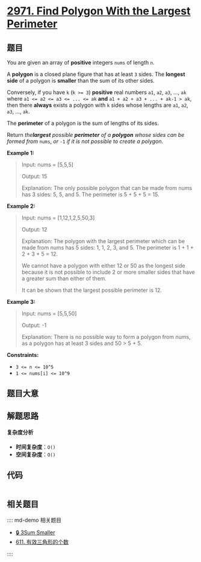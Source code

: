 # [2971. Find Polygon With the Largest Perimeter](https://leetcode.com/problems/find-polygon-with-the-largest-perimeter/)

## 题目

You are given an array of **positive** integers `nums` of length `n`.

A **polygon** is a closed plane figure that has at least `3` sides. The
**longest side** of a polygon is **smaller** than the sum of its other sides.

Conversely, if you have `k` (`k >= 3`) **positive** real numbers `a1`, `a2`,
`a3`, ..., `ak` where `a1 <= a2 <= a3 <= ... <= ak` **and** `a1 + a2 + a3 +
... + ak-1 > ak`, then there **always** exists a polygon with `k` sides whose
lengths are `a1`, `a2`, `a3`, ..., `ak`.

The **perimeter** of a polygon is the sum of lengths of its sides.

Return _the**largest** possible **perimeter** of a **polygon** whose sides can
be formed from_ `nums`, _or_ `-1` _if it is not possible to create a polygon_.

**Example 1:**

> Input: nums = [5,5,5]
>
> Output: 15
>
> Explanation: The only possible polygon that can be made from nums has 3 sides: 5, 5, and 5. The perimeter is 5 + 5 + 5 = 15.

**Example 2:**

> Input: nums = [1,12,1,2,5,50,3]
>
> Output: 12
>
> Explanation: The polygon with the largest perimeter which can be made from nums has 5 sides: 1, 1, 2, 3, and 5. The perimeter is 1 + 1 + 2 + 3 + 5 = 12.
>
> We cannot have a polygon with either 12 or 50 as the longest side because it is not possible to include 2 or more smaller sides that have a greater sum than either of them.
>
> It can be shown that the largest possible perimeter is 12.

**Example 3:**

> Input: nums = [5,5,50]
>
> Output: -1
>
> Explanation: There is no possible way to form a polygon from nums, as a polygon has at least 3 sides and 50 > 5 + 5.

**Constraints:**

- `3 <= n <= 10^5`
- `1 <= nums[i] <= 10^9`

## 题目大意

## 解题思路

#### 复杂度分析

- **时间复杂度**：`O()`
- **空间复杂度**：`O()`

## 代码

```javascript

```

## 相关题目

:::: md-demo 相关题目

- [🔒 3Sum Smaller](https://leetcode.com/problems/3sum-smaller)
- [611. 有效三角形的个数](./0611.md)

::::
